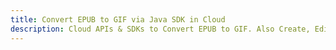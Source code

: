 ---title: Convert EPUB to GIF via Java SDK in Clouddescription: Cloud APIs & SDKs to Convert EPUB to GIF. Also Create, Edit & Render Microsoft Word & OpenOffice documents in the Cloud.---